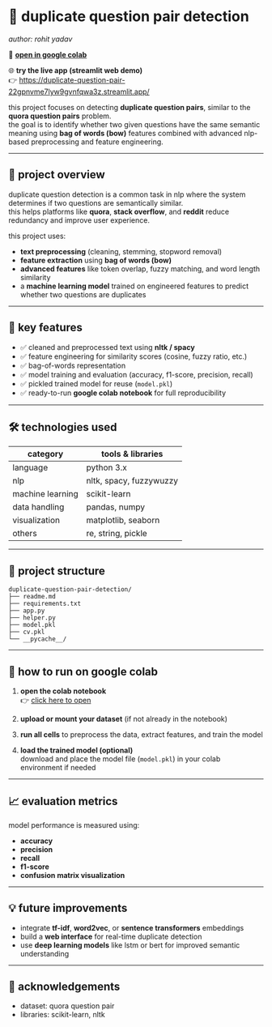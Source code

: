 
# 🧠 duplicate question pair detection  
*author: rohit yadav*  

📓 **[open in google colab](https://colab.research.google.com/drive/1nYVucx_pr843eC9KNXRvO_dZ72ddMBU4?usp=sharing)**  

🌐 **try the live app (streamlit web demo)**  
👉 https://duplicate-question-pair-22gpnvme7lyw9gvnfqwa3z.streamlit.app/

this project focuses on detecting **duplicate question pairs**, similar to the **quora question pairs** problem.  
the goal is to identify whether two given questions have the same semantic meaning using **bag of words (bow)** features combined with advanced nlp-based preprocessing and feature engineering.

---

## 📘 project overview  

duplicate question detection is a common task in nlp where the system determines if two questions are semantically similar.  
this helps platforms like **quora**, **stack overflow**, and **reddit** reduce redundancy and improve user experience.

this project uses:
- **text preprocessing** (cleaning, stemming, stopword removal)
- **feature extraction** using **bag of words (bow)**
- **advanced features** like token overlap, fuzzy matching, and word length similarity
- a **machine learning model** trained on engineered features to predict whether two questions are duplicates

---

## 🧩 key features  

- ✅ cleaned and preprocessed text using **nltk / spacy**
- ✅ feature engineering for similarity scores (cosine, fuzzy ratio, etc.)
- ✅ bag-of-words representation
- ✅ model training and evaluation (accuracy, f1-score, precision, recall)
- ✅ pickled trained model for reuse (`model.pkl`)
- ✅ ready-to-run **google colab notebook** for full reproducibility

---

## 🛠️ technologies used  

| category           | tools & libraries           |
|-------------------|----------------------------|
| language           | python 3.x                |
| nlp                | nltk, spacy, fuzzywuzzy   |
| machine learning   | scikit-learn               |
| data handling      | pandas, numpy              |
| visualization      | matplotlib, seaborn        |
| others             | re, string, pickle         |

---

## 📂 project structure

```text
duplicate-question-pair-detection/
├── readme.md
├── requirements.txt
├── app.py
├── helper.py
├── model.pkl
├── cv.pkl
└── __pycache__/
```

---

## 🚀 how to run on google colab

1. **open the colab notebook**  
   👉 [click here to open](https://colab.research.google.com/drive/1nYVucx_pr843eC9KNXRvO_dZ72ddMBU4?usp=sharing)

2. **upload or mount your dataset** (if not already in the notebook)

3. **run all cells** to preprocess the data, extract features, and train the model

4. **load the trained model (optional)**  
   download and place the model file (`model.pkl`) in your colab environment if needed

---

## 📈 evaluation metrics

model performance is measured using:

- **accuracy**
- **precision**
- **recall**
- **f1-score**
- **confusion matrix visualization**

---

## 💡 future improvements

- integrate **tf-idf**, **word2vec**, or **sentence transformers** embeddings  
- build a **web interface** for real-time duplicate detection  
- use **deep learning models** like lstm or bert for improved semantic understanding  

---

## 🙌 acknowledgements

- dataset: quora question pair  
- libraries: scikit-learn, nltk  


 
